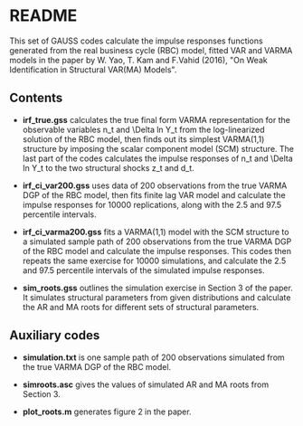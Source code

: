 # README

This set of GAUSS codes calculate the impulse responses functions generated from the real business cycle (RBC) model, fitted VAR and VARMA models in the paper by W. Yao, T. Kam and F.Vahid (2016), "On Weak Identification in Structural VAR(MA) Models".

## Contents

* **irf_true.gss** calculates the true final form VARMA representation for the observable variables n_t and \Delta ln Y_t from the log-linearized solution of the RBC model, then finds out its simplest VARMA(1,1) structure by imposing the scalar component model (SCM) structure. The last part of the codes calculates the impulse responses of n_t and \Delta ln Y_t to the two structural shocks z_t and d_t.

* **irf_ci_var200.gss** uses data of 200 observations from the true VARMA DGP of the RBC model, then fits finite lag VAR model and calculate the impulse responses for 10000 replications, along with the 2.5 and 97.5 percentile intervals.

* **irf_ci_varma200.gss** fits a VARMA(1,1) model with the SCM structure to a simulated sample path of 200 observations from the true VARMA DGP of the RBC model and calculate the impulse responses. This codes then repeats the same exercise for 10000 simulations, and calculate the 2.5 and 97.5 percentile intervals of the simulated impulse responses.

* **sim_roots.gss** outlines the simulation exercise in Section 3 of the paper. It simulates structural parameters from given distributions and calculate the AR and MA roots for different sets of structural parameters.

## Auxiliary codes

* **simulation.txt** is one sample path of 200 observations simulated from the true VARMA DGP of the RBC model.

* **simroots.asc** gives the values of simulated AR and MA roots from Section 3.

* **plot_roots.m** generates figure 2 in the paper.

